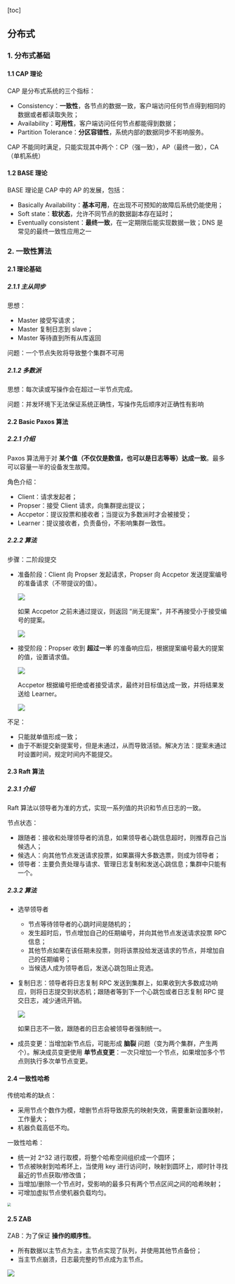 [toc]

## 分布式

### 1. 分布式基础

#### 1.1 CAP 理论

CAP 是分布式系统的三个指标：

- Consistency：**一致性**，各节点的数据一致，客户端访问任何节点得到相同的数据或者都读取失败；
- Availability：**可用性**，客户端访问任何节点都能得到数据；
- Partition Tolerance：**分区容错性**，系统内部的数据同步不影响服务。

CAP 不能同时满足，只能实现其中两个：CP（强一致），AP（最终一致），CA（单机系统）



#### 1.2 BASE 理论

BASE 理论是 CAP 中的 AP 的发展，包括：

- Basically Availability：**基本可用**，在出现不可预知的故障后系统仍能使用；
- Soft state：**软状态**，允许不同节点的数据副本存在延时；
- Eventually consistent：**最终一致**，在一定期限后能实现数据一致；DNS 是常见的最终一致性应用之一



### 2. 一致性算法

#### 2.1 理论基础

##### 2.1.1 主从同步

思想：

- Master 接受写请求；
- Master 复制日志到 slave；
- Master 等待直到所有从库返回

问题：一个节点失败将导致整个集群不可用

##### 2.1.2 多数派

思想：每次读或写操作会在超过一半节点完成。

问题：并发环境下无法保证系统正确性，写操作先后顺序对正确性有影响

#### 2.2 Basic Paxos 算法

##### 2.2.1 介绍

Paxos 算法用于对 **某个值（不仅仅是数值，也可以是日志等等）达成一致**。最多可以容量一半的设备发生故障。

角色介绍：

- Client：请求发起者；
- Propser：接受 Client 请求，向集群提出提议；
- Accpetor：提议投票和接收者；当提议为多数派时才会被接受；
- Learner：提议接收者，负责备份，不影响集群一致性。

##### 2.2.2 算法

步骤：二阶段提交

- 准备阶段：Client 向 Propser 发起请求，Propser 向 Accpetor 发送提案编号的准备请求（不带提议的值）。

  <img src="img/paxos阶段1a.jpg">

  如果 Accpetor 之前未通过提议，则返回 “尚无提案”，并不再接受小于接受编号的提案。

  <img src="img/paxos阶段1b.jpg">

- 接受阶段：Propser 收到 **超过一半** 的准备响应后，根据提案编号最大的提案的值，设置请求值。

  <img src="img/paxos阶段2a.jpg">

  Accpetor 根据编号拒绝或者接受请求，最终对目标值达成一致，并将结果发送给 Learner。

  <img src="img/paxos阶段2b.jpg">

不足：

- 只能就单值形成一致；
- 由于不断提交新提案号，但是未通过，从而导致活锁。解决方法：提案未通过时设置时间，规定时间内不能提交。



#### 2.3 Raft 算法

##### 2.3.1 介绍

Raft 算法以领导者为准的方式，实现一系列值的共识和节点日志的一致。

节点状态：

- 跟随者：接收和处理领导者的消息，如果领导者心跳信息超时，则推荐自己当候选人；
- 候选人：向其他节点发送请求投票，如果赢得大多数选票，则成为领导者；
- 领导者：主要负责处理与请求、管理日志复制和发送心跳信息；集群中只能有一个。

##### 2.3.2 算法

- 选举领导者

  - 节点等待领导者的心跳时间是随机的；
  - 发生超时后，节点增加自己的任期编号，并向其他节点发送请求投票 RPC 信息；
  - 其他节点如果在该任期未投票，则将该票投给发送请求的节点，并增加自己的任期编号；
  - 当候选人成为领导者后，发送心跳包阻止竞选。

- 复制日志：领导者将日志复制 RPC 发送到集群上，如果收到大多数成功响应，则将日志提交到状态机；跟随者等到下一个心跳包或者日志复制 RPC 提交日志，减少通讯开销。

  <img src="img/raft的复制日志.jpg">

  如果日志不一致，跟随者的日志会被领导者强制统一。

- 成员变更：当增加新节点后，可能形成 **脑裂** 问题（变为两个集群，产生两个）。解决成员变更使用 **单节点变更**：一次只增加一个节点，如果增加多个节点则执行多次单节点变更。



#### 2.4 一致性哈希

传统哈希的缺点：

- 采用节点个数作为模，增删节点将导致原先的映射失效，需要重新设置映射，工作量大；
- 机器负载高低不均。

一致性哈希：

- 统一对 2^32 进行取模，将整个哈希空间组织成一个圆环；
- 节点被映射到哈希环上，当使用 key 进行访问时，映射到圆环上，顺时针寻找最近的节点获取/修改值；
- 当增加/删除一个节点时，受影响的最多只有两个节点区间之间的哈希映射；
- 可增加虚拟节点使机器负载均匀。

<img src="img/哈希环.jpg" style="zoom:50%">



#### 2.5 ZAB

ZAB：为了保证 **操作的顺序性**。

- 所有数据以主节点为主，主节点实现了队列，并使用其他节点备份；
- 当主节点崩溃，日志最完整的节点成为主节点。

<img src="img/ZAB.jpg">